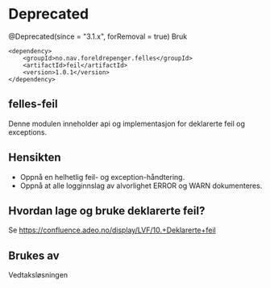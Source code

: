 # Deprecated 
@Deprecated(since = "3.1.x", forRemoval = true)
Bruk 

    <dependency>
        <groupId>no.nav.foreldrepenger.felles</groupId>
        <artifactId>feil</artifactId>
        <version>1.0.1</version>
    </dependency>

## felles-feil

Denne modulen inneholder api og implementasjon for deklarerte feil
og exceptions.

## Hensikten

* Oppnå en helhetlig feil- og exception-håndtering.
* Oppnå at alle logginnslag av alvorlighet ERROR og WARN dokumenteres.

## Hvordan lage og bruke deklarerte feil?
 
Se https://confluence.adeo.no/display/LVF/10.+Deklarerte+feil

## Brukes av

Vedtaksløsningen 

